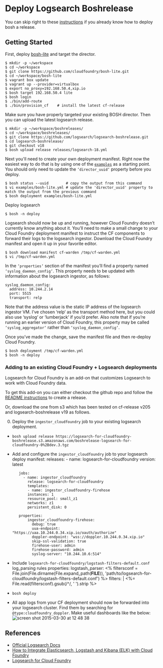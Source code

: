 # Deploy Logsearch Boshrelease
    
You can skip right to these [instructions](https://gist.github.com/malston/02171536c1010f2bd12c) if you already know how to deploy bosh a release.

## Getting Started

First, deploy [bosh-lite](https://github.com/cloudfoundry/bosh-lite) and target the director.

    $ mkdir -p ~/workspace
    $ cd ~/workspace
    $ git clone https://github.com/cloudfoundry/bosh-lite.git
    $ cd ~/workspace/bosh-lite
    $ vagrant box update
    $ vagrant up --provider=virtualbox
    $ export no_proxy=192.168.50.4,xip.io
    $ bosh target 192.168.50.4 lite
    $ bosh login
    $ ./bin/add-route
    $ ./bin/provision_cf    # install the latest cf-release

Make sure you have properly targeted your existing BOSH director. Then you can upload the latest logsearch release. 

    $ mkdir -p ~/workspace/boshreleases/
    $ cd ~/workspace/boshreleases/
    $ git clone https://github.com/logsearch/logsearch-boshrelease.git
    $ cd logsearch-boshrelease/
    $ git checkout v18
    $ bosh upload release releases/logsearch-18.yml

Next you'll need to create your own deployment manifest. Right now the easiest
way to do that is by using one of the [`examples`](https://github.com/pivotalservices/logsearch-boshrelease/tree/multi-tenant-merge/examples) as a starting
point. You should only need to update the `‘director_uuid‘` property before you deploy.

    $ bosh status --uuid        # copy the output from this command
    $ vi examples/bosh-lite.yml # update the 'director_uuid' property to match the output from the previous command
    $ bosh deployment examples/bosh-lite.yml

Deploy logsearch

    $ bosh -n deploy

Logsearch should now be up and running, however Cloud Foundry doesn’t currently know anything about it. You’ll need to make a small change to your Cloud Foundry deployment manifest to instruct the CF components to forward their logs to the logsearch ingestor. Download the Cloud Foundry manifest and open it up in your favorite editor.

    $ bosh download manifest cf-warden /tmp/cf-warden.yml
    $ vi /tmp/cf-warden.yml
    
In the `‘properties‘` section of the manifest you’ll find a property named `‘syslog_daemon_config‘`. This property needs to be updated with information about the logsearch ingestor, as follows:
```
syslog_daemon_config:
  address: 10.244.2.14
  port: 5515
  transport: relp
```
Note that the address value is the static IP address of the logsearch ingestor VM. I’ve chosen ‘relp‘ as the transport method here, but you could also use ‘syslog‘ or ‘lumberjack‘ if you’d prefer. Also note that if you’re running an earlier version of Cloud Foundry, this property may be called `‘syslog_aggregator‘` rather than `‘syslog_daemon_config‘`.

Once you’ve made the change, save the manifest file and then re-deploy Cloud Foundry.

    $ bosh deployment /tmp/cf-warden.yml
    $ bosh -n deploy

### Adding to an existing Cloud Foundry + Logsearch deployments

Logsearch for Cloud Foundry is an add-on that customizes Logsearch to work with Cloud Foundry data. 

To get this add-on you can either checkout the github repo and follow the [README instructions](https://github.com/logsearch/logsearch-for-cloudfoundry/blob/master/logsearch-for-cloudfoundry-boshrelease/README.md) to create a release.

Or, download the one from s3 which has been tested on cf-release v205 and logsearch-boshrelease v19 as follows.

0.  Deploy the `ingestor_cloudfoundry` job to your existing logsearch deployment.

  * `bosh upload release https://logsearch-for-cloudfoundry-boshrelease.s3.amazonaws.com/boshrelease-logsearch-for-cloudfoundry-0%2Bdev.3.tgz`
  * Add and configure the `ingestor_cloudfoundry` job to your logsearch deploy manifest:
           releases:
  	          - name: logsearch-for-cloudfoundry
                version: latest    
  
           jobs:
             - name: ingestor_cloudfoundry
               release: logsearch-for-cloudfoundry
               templates: 
               - name: ingestor_cloudfoundry-firehose
               instances: 1
               resource_pool: small_z1
               networks: z1
               persistent_disk: 0
  
           properties:
               ingestor_cloudfoundry-firehose:
                 debug: true
                 uua-endpoint: "https://uaa.10.244.0.34.xip.io/oauth/authorize"
                 doppler-endpoint: "wss://doppler.10.244.0.34.xip.io"
                 skip-ssl-validation: true
                 firehose-user: admin
                 firehose-password: admin
                 syslog-server: "10.244.10.6:514"
   
   * Include `logsearch-for-cloudfoundry/logstash-filters-default.conf` log_parsing rules
           properties:
             logstash_parser:
           <% filtersconf = File.join(File.dirname(File.expand_path(__FILE__)), 'path/to/logsearch-for-  cloudfoundry/logstash-filters-default.conf') %>
                filters: |
                        <%= File.read(filtersconf).gsub(/^/, '            ').strip %>

   * `bosh deploy`
   * All app logs from your CF deployment should now be forwarded into your logsearch cluster.  Find them by searching for `@type:cloudfoundry_doppler`.  Make useful dashboards like the below:
   ![screen shot 2015-03-30 at 12 48 38](https://cloud.githubusercontent.com/assets/227505/6895741/236ac118-d6db-11e4-802d-19f548d323f5.png)


## References
- [Official Logsearch Docs](http://www.logsearch.io/docs/)
- [How to Integrate Elasticsearch, Logstash and Kibana (ELK) with Cloud Foundry](http://cloudcredo.com/how-to-integrate-elasticsearch-logstash-and-kibana-elk-with-cloud-foundry/)
- [Logsearch for Cloud Foundry](https://github.com/logsearch/logsearch-for-cloudfoundry)
